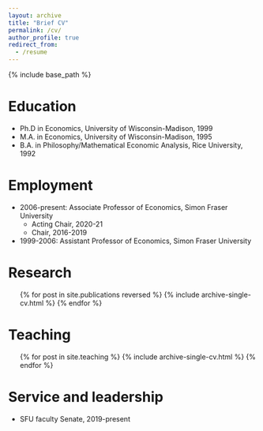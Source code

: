 ```yaml
---
layout: archive
title: "Brief CV"
permalink: /cv/
author_profile: true
redirect_from:
  - /resume
---
```


{% include base_path %}

Education
======
* Ph.D in Economics, University of Wisconsin-Madison, 1999
* M.A. in Economics, University of Wisconsin-Madison, 1995
* B.A. in Philosophy/Mathematical Economic Analysis, Rice University, 1992

Employment
======
* 2006-present: Associate Professor of Economics, Simon Fraser University
  * Acting Chair, 2020-21
  * Chair, 2016-2019
* 1999-2006: Assistant Professor of Economics, Simon Fraser University

Research
======
  <ul>{% for post in site.publications reversed %}
    {% include archive-single-cv.html %}
  {% endfor %}</ul>
  
Teaching
======
  <ul>{% for post in site.teaching %}
    {% include archive-single-cv.html %}
  {% endfor %}</ul>
  
Service and leadership
======
* SFU faculty Senate, 2019-present
